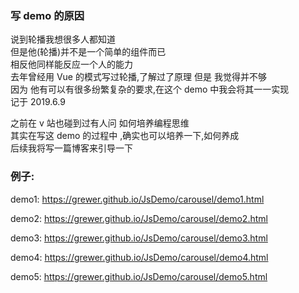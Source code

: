 ### 写 demo 的原因
说到轮播我想很多人都知道  
但是他(轮播)并不是一个简单的组件而已   
相反他同样能反应一个人的能力  
去年曾经用 Vue 的模式写过轮播,了解过了原理
但是 我觉得并不够  
因为  他有可以有很多纷繁复杂的要求,在这个 demo 中我会将其一一实现  
记于 2019.6.9


之前在 v 站也碰到过有人问 如何培养编程思维  
其实在写这 demo 的过程中 ,确实也可以培养一下,如何养成  
后续我将写一篇博客来引导一下

### 例子:
demo1: https://grewer.github.io/JsDemo/carousel/demo1.html  

demo2: https://grewer.github.io/JsDemo/carousel/demo2.html  

demo3: https://grewer.github.io/JsDemo/carousel/demo3.html  

demo4: https://grewer.github.io/JsDemo/carousel/demo4.html  

demo5: https://grewer.github.io/JsDemo/carousel/demo5.html  
